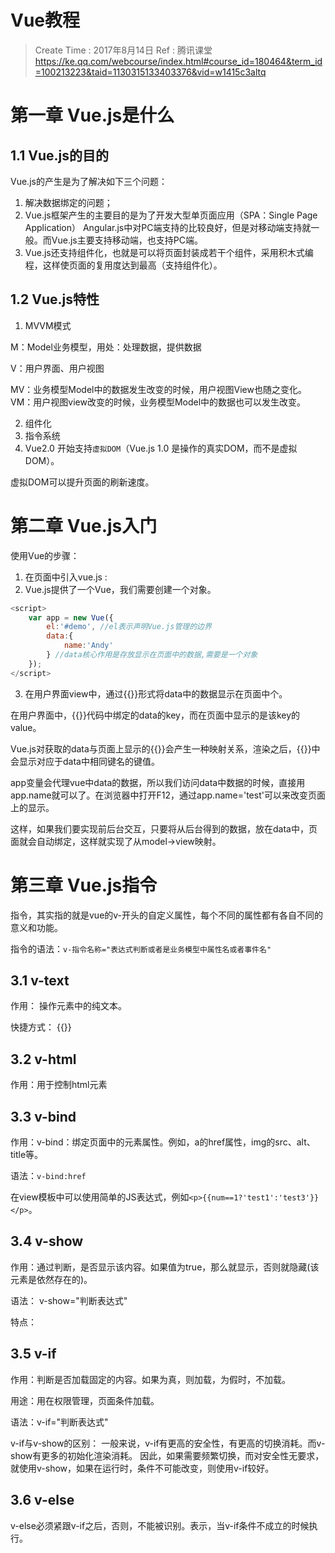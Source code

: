 
# Vue教程

> Create Time : 2017年8月14日 Ref : 腾讯课堂 https://ke.qq.com/webcourse/index.html#course_id=180464&term_id=100213223&taid=1130315133403376&vid=w1415c3altq

# 第一章 Vue.js是什么

## 1.1 Vue.js的目的

Vue.js的产生是为了解决如下三个问题：

1. 解决数据绑定的问题；
2. Vue.js框架产生的主要目的是为了开发大型单页面应用（SPA：Single Page Application）
   Angular.js中对PC端支持的比较良好，但是对移动端支持就一般。而Vue.js主要支持移动端，也支持PC端。
3. Vue.js还支持组件化，也就是可以将页面封装成若干个组件，采用积木式编程，这样使页面的复用度达到最高（支持组件化）。

## 1.2 Vue.js特性

1. MVVM模式

M：Model业务模型，用处：处理数据，提供数据

V：用户界面、用户视图

MV：业务模型Model中的数据发生改变的时候，用户视图View也随之变化。VM：用户视图view改变的时候，业务模型Model中的数据也可以发生改变。

2. 组件化
3. 指令系统
4. Vue2.0 开始支持`虚拟DOM`（Vue.js 1.0 是操作的真实DOM，而不是虚拟DOM）。

虚拟DOM可以提升页面的刷新速度。


# 第二章 Vue.js入门

使用Vue的步骤：

1. 在页面中引入vue.js : <script src="vue.js"></script>
2. Vue.js提供了一个Vue，我们需要创建一个对象。 
```JavaScript
<script>
    var app = new Vue({
        el:'#demo', //el表示声明Vue.js管理的边界
        data:{
            name:'Andy'
        } //data核心作用是存放显示在页面中的数据,需要是一个对象
    });
</script>
```
3. 在用户界面view中，通过{{}}形式将data中的数据显示在页面中个。

在用户界面中，{{}}代码中绑定的data的key，而在页面中显示的是该key的value。

Vue.js对获取的data与页面上显示的{{}}会产生一种映射关系，渲染之后，{{}}中会显示对应于data中相同键名的键值。

app变量会代理vue中data的数据，所以我们访问data中数据的时候，直接用app.name就可以了。在浏览器中打开F12，通过app.name='test'可以来改变页面上的显示。

这样，如果我们要实现前后台交互，只要将从后台得到的数据，放在data中，页面就会自动绑定，这样就实现了从model->view映射。

# 第三章 Vue.js指令

指令，其实指的就是vue的v-开头的自定义属性，每个不同的属性都有各自不同的意义和功能。

指令的语法：`v-指令名称="表达式判断或者是业务模型中属性名或者事件名"`

## 3.1 v-text 

作用： 操作元素中的纯文本。

快捷方式： {{}}

## 3.2 v-html  

作用：用于控制html元素


## 3.3 v-bind

作用：v-bind：绑定页面中的元素属性。例如，a的href属性，img的src、alt、title等。

语法：`v-bind:href`

在view模板中可以使用简单的JS表达式，例如`<p>{{num==1?'test1':'test3'}}</p>`。

## 3.4 v-show

作用：通过判断，是否显示该内容。如果值为true，那么就显示，否则就隐藏(该元素是依然存在的)。

语法： v-show="判断表达式"

特点： 


## 3.5 v-if

作用：判断是否加载固定的内容。如果为真，则加载，为假时，不加载。

用途：用在权限管理，页面条件加载。

语法：v-if="判断表达式"

v-if与v-show的区别：
一般来说，v-if有更高的安全性，有更高的切换消耗。而v-show有更多的初始化渲染消耗。
因此，如果需要频繁切换，而对安全性无要求，就使用v-show，如果在运行时，条件不可能改变，则使用v-if较好。

## 3.6 v-else

v-else必须紧跟v-if之后，否则，不能被识别。表示，当v-if条件不成立的时候执行。

